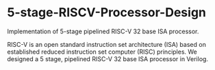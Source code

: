 # 5-stage-RISCV-Processor-Design
Implementation of 5-stage pipelined RISC-V 32 base ISA processor.

RISC-V is an open standard instruction set architecture (ISA) based on established reduced instruction set computer (RISC) principles.
We designed a 5 stage, pipelined RISC-V 32 base ISA processor in Verilog.
